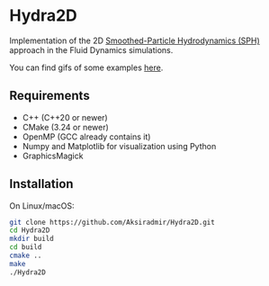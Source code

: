 Hydra2D
==============================================================

Implementation of the 2D [Smoothed-Particle Hydrodynamics (SPH)](https://en.wikipedia.org/wiki/Smoothed-particle_hydrodynamics) approach in the Fluid Dynamics simulations. 

You can find gifs of some examples [here](https://drive.google.com/drive/folders/14u24g3hSAFwDyopxVEmDRww0C6uSIaeM?usp=sharing).


Requirements
------------

- C++ (C++20 or newer)
- CMake (3.24 or newer)
- OpenMP (GCC already contains it)
- Numpy and Matplotlib for visualization using Python
- GraphicsMagick

Installation
------------

On Linux/macOS:
```bash
git clone https://github.com/Aksiradmir/Hydra2D.git
cd Hydra2D
mkdir build
cd build
cmake ..
make
./Hydra2D
```
